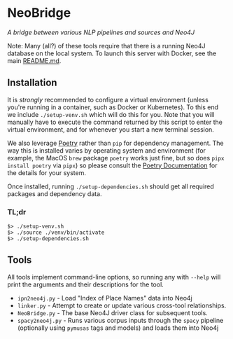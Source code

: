 # NeoBridge
_A bridge between various NLP pipelines and sources and Neo4J_

Note: Many (all?) of these tools require that there is a running Neo4J database on the local system. To launch this server with Docker, see the main [README.md](../README.md).

## Installation

It is _strongly_ recommended to configure a virtual environment (unless you're running in a container, such as Docker or Kubernetes). To this end we include `./setup-venv.sh` which will do this for you. Note that you will manually have to execute the command returned by this script to enter the virtual environment, and for whenever you start a new terminal session.

We also leverage [Poetry](https://python-poetry.org/) rather than `pip` for dependency management. The way this is installed varies by operating system and environment (for example, the MacOS `brew` package `poetry` works just fine, but so does `pipx install poetry` via `pipx`) so please consult the [Poetry Documentation](https://python-poetry.org/docs/) for the details for your system.

Once installed, running `./setup-dependencies.sh` should get all required packages and dependency data.

### TL;dr

```
$> ./setup-venv.sh
$> ./source ./venv/bin/activate
$> ./setup-dependencies.sh
```

## Tools

All tools implement command-line options, so running any with `--help` will print the arguments and their descriptions for the tool.

- `ipn2neo4j.py` - Load "Index of Place Names" data into Neo4j
- `linker.py` - Attempt to create or update various cross-tool relationships.
- `NeoBridge.py` - The base Neo4J driver class for subsequent tools.
- `spacy2neo4j.py` - Runs various corpus inputs through the `spacy` pipeline (optionally using `pymusas` tags and models) and loads them into Neo4j